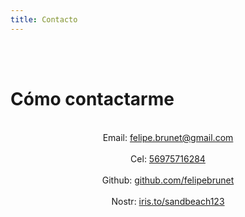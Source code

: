 ```yaml
---
title: Contacto
---
```


<br><br>

# Cómo contactarme
<br>
<div style="display: flex; justify-content: center;">
Email:&nbsp;<a href="mailto:felipe.brunet@gmail.com">felipe.brunet@gmail.com</a>
</div><br>
<div style="display: flex; justify-content: center;">
Cel:&nbsp;<a href="https://wa.me/56975716284"> 56975716284</a>
</div><br>
<div style="display: flex; justify-content: center;">
Github:&nbsp;<a href="https://github.com/felipebrunet/icriptopos" target="_blank">github.com/felipebrunet</a>
</div><br>
<div style="display: flex; justify-content: center;">
Nostr:&nbsp;<a href="https://iris.to/sandbeach123" target="_blank">iris.to/sandbeach123</a>
</div>